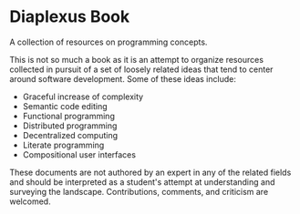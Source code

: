 # Diaplexus Book

A collection of resources on programming concepts.

This is not so much a book as it is an attempt to organize resources collected in pursuit of a set of loosely related ideas that tend to center around software development. Some of these ideas include:

* Graceful increase of complexity
* Semantic code editing
* Functional programming
* Distributed programming
* Decentralized computing
* Literate programming
* Compositional user interfaces

These documents are not authored by an expert in any of the related fields and should be interpreted as a student's attempt at understanding and surveying the landscape. Contributions, comments, and criticism are welcomed.

